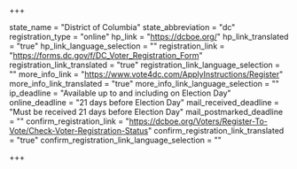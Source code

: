 +++

state_name = "District of Columbia"
state_abbreviation = "dc"
registration_type = "online"
hp_link = "https://dcboe.org/"
hp_link_translated = "true"
hp_link_language_selection = ""
registration_link = "https://forms.dc.gov/f/DC_Voter_Registration_Form"
registration_link_translated = "true"
registration_link_language_selection = ""
more_info_link = "https://www.vote4dc.com/ApplyInstructions/Register"
more_info_link_translated = "true"
more_info_link_language_selection = ""
ip_deadline = "Available up to and including on Election Day"
online_deadline = "21 days before Election Day"
mail_received_deadline = "Must be received 21 days before Election Day"
mail_postmarked_deadline = ""
confirm_registration_link = "https://dcboe.org/Voters/Register-To-Vote/Check-Voter-Registration-Status"
confirm_registration_link_translated = "true"
confirm_registration_link_language_selection = ""

+++